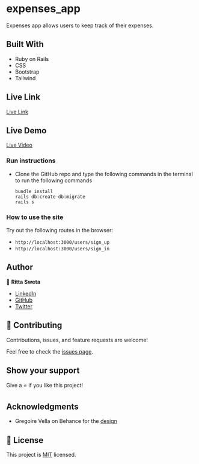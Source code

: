 # expenses_app

Expenses app allows users to keep track of their expenses.

## Built With

- Ruby on Rails
- CSS
- Bootstrap
- Tailwind

## Live Link
[Live Link](https://limitless-savannah-51239.herokuapp.com/)

## Live Demo
[Live Video](https://www.loom.com/share/48688ea19cd34cb5847dba03cd0f38a4)

### Run instructions 
- Clone the GitHub repo and type the following commands in the terminal to run the following commands 
    ```
    bundle install
    rails db:create db:migrate
    rails s
    ```

### How to use the site
Try out the following routes in the browser:
 - `http://localhost:3000/users/sign_up` 
 - `http://localhost:3000/users/sign_in`

## Author

👤 **Ritta Sweta**
- [LinkedIn](https://www.linkedin.com/in/ritta-sweta/)
- [GitHub](https://github.com/Buyaki01)
- [Twitter](https://twitter.com/BuyakiRitta)

## 🤝 Contributing

Contributions, issues, and feature requests are welcome!

Feel free to check the [issues page](https://github.com/Buyaki01/expenses_app/issues).

## Show your support

Give a ⭐️ if you like this project!

## Acknowledgments

- Gregoire Vella on Behance for the [design](https://www.behance.net/gallery/19759151/Snapscan-iOs-design-and-branding?tracking_source=)

## 📝 License

This project is [MIT](./MIT.md) licensed.
